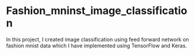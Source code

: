 # Fashion_mninst_image_classification
  In this project, I created image classification using feed forward network on fashion mnist data which I have implemented using TensorFlow and Keras.
